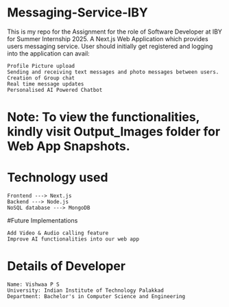 # Messaging-Service-IBY
This is my repo for the Assignment for the role of Software Developer at IBY for Summer Internship 2025.
A Next.js Web Application which provides users messaging service. User should initially get registered and logging into the application can avail:

    Profile Picture upload
    Sending and receiving text messages and photo messages between users.
    Creation of Group chat
    Real time message updates
    Personalised AI Powered Chatbot

# Note: To view the functionalities, kindly visit Output_Images folder for Web App Snapshots.
# Technology used

    Frontend ---> Next.js
    Backend ---> Node.js
    NoSQL database ---> MongoDB

#Future Implementations

    Add Video & Audio calling feature
    Improve AI functionalities into our web app

# Details of Developer

    Name: Vishwaa P S
    University: Indian Institute of Technology Palakkad
    Department: Bachelor's in Computer Science and Engineering

